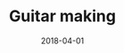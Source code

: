 ---
title: "Guitar making"
date: "2018-04-01"
slug: "guitar"
summary: "In 2018, I spent 3 weeks at Franck Chérubin's workshoft (Le Guilvinec) to learn how to build a classical guitar. Everything was finished but the polish that I did at home when coming back."
link: "https://photos.app.goo.gl/f3NrUk46Fg9seQf36"
picture: "./images/guitar.jpg"
keywords: 
    - "music"
    - "craft work"
---